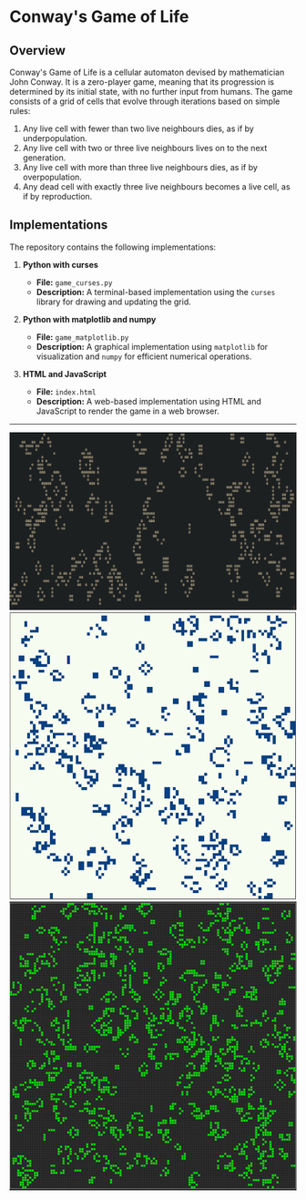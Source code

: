# Conway's Game of Life


## Overview

Conway's Game of Life is a cellular automaton devised by mathematician John Conway. It is a zero-player game, meaning that its progression is determined by its initial state, with no further input from humans. The game consists of a grid of cells that evolve through iterations based on simple rules:
1. Any live cell with fewer than two live neighbours dies, as if by underpopulation.
2. Any live cell with two or three live neighbours lives on to the next generation.
3. Any live cell with more than three live neighbours dies, as if by overpopulation.
4. Any dead cell with exactly three live neighbours becomes a live cell, as if by reproduction.

## Implementations

The repository contains the following implementations:

1. **Python with curses**  
   - **File:** `game_curses.py`  
   - **Description:** A terminal-based implementation using the `curses` library for drawing and updating the grid.

2. **Python with matplotlib and numpy**  
   - **File:** `game_matplotlib.py`  
   - **Description:** A graphical implementation using `matplotlib` for visualization and `numpy` for efficient numerical operations.

3. **HTML and JavaScript**  
   - **File:** `index.html`  
   - **Description:** A web-based implementation using HTML and JavaScript to render the game in a web browser.

---
<img src="https://github.com/Ali-Kazzazi/game_of_life/blob/master/curses.PNG"></a>
<img src="https://github.com/Ali-Kazzazi/game_of_life/blob/master/matplot.PNG"></a>
<img src="https://github.com/Ali-Kazzazi/game_of_life/blob/master/web_.PNG"></a>
